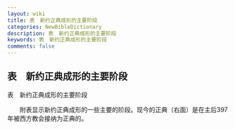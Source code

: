 ```yaml
---
layout: wiki
title: 表　新约正典成形的主要阶段
categories: NewBibleDictionary
description: 表　新约正典成形的主要阶段
keywords: 表　新约正典成形的主要阶段
comments: false
---
```


## 表　新约正典成形的主要阶段



表　新约正典成形的主要阶段


　　附表显示新约正典成形的一些主要的阶段。现今的正典（右面）是在主后397年被西方教会接纳为正典的。





